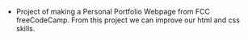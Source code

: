 - Project of making a Personal Portfolio Webpage from FCC freeCodeCamp. From this project we can improve our html and css skills.
